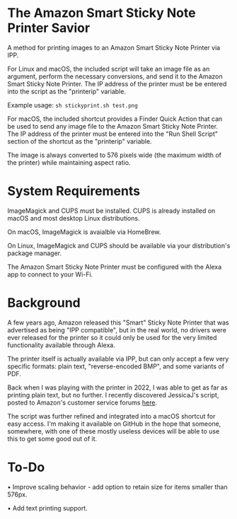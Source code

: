 # The Amazon Smart Sticky Note Printer Savior

A method for printing images to an Amazon Smart Sticky Note Printer via IPP.

For Linux and macOS, the included script will take an image file as an argument,
perform the necessary conversions, and send it to the Amazon Smart Sticky Note Printer.
The IP address of the printer must be be entered into the script as the "printerip"
variable.

Example usage: `sh stickyprint.sh test.png`

For macOS, the included shortcut provides a Finder Quick Action that can be
used to send any image file to the Amazon Smart Sticky Note Printer. The IP address of the
printer must be entered into the "Run Shell Script" section of the shortcut as the
"printerip" variable.

The image is always converted to 576 pixels wide (the maximum width of the printer)
while maintaining aspect ratio.

# System Requirements

ImageMagick and CUPS must be installed. CUPS is already installed on macOS and most
desktop Linux distributions.

On macOS, ImageMagick is avaialble via HomeBrew.

On Linux, ImageMagick and CUPS should be available via your distribution's package manager.

The Amazon Smart Sticky Note Printer must be configured with the Alexa app to
connect to your Wi-Fi.

# Background

A few years ago, Amazon released this "Smart" Sticky Note Printer that was advertised as
being "IPP compatible", but in the real world, no drivers were ever released for the
printer so it could only be used for the very limited functionality available through
Alexa.

The printer itself is actually available via IPP, but can only accept a few
very specific formats: plain text, "reverse-encoded BMP", and some variants of PDF.

Back when I was playing with the printer in 2022, I was able to get as far as printing
plain text, but no further. I recently discovered JessicaJ's script, posted to Amazon's
customer service forums [here](https://www.amazonforum.com/s/question/0D56Q000084k8NgSAI/how-to-connect-using-internet-printing-protocol-from-windows).

The script was further refined and integrated into a macOS shortcut for easy access. I'm
making it available on GitHub in the hope that someone, somewhere, with one of these mostly 
useless devices will be able to use this to get some good out of it.

# To-Do

• Improve scaling behavior - add option to retain size for items smaller than 576px.

• Add text printing support.

